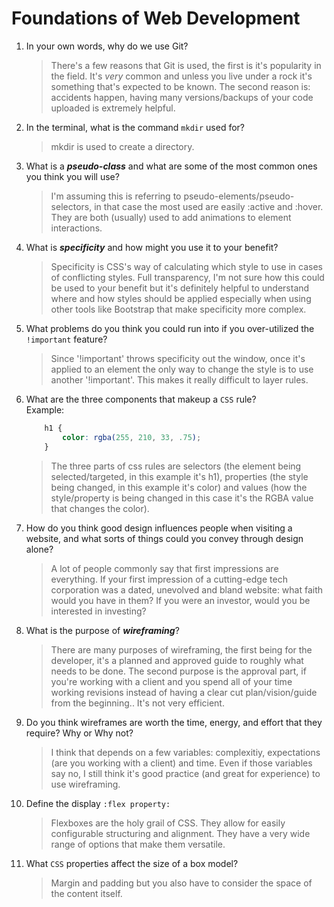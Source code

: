 # Foundations of Web Development
01. In your own words, why do we use Git?
    > There's a few reasons that Git is used, the first is it's popularity in the field. It's *very* common and unless you live under a rock it's something that's expected to be known. The second reason is: accidents happen, having many versions/backups of your code uploaded is extremely helpful.

02. In the terminal, what is the command `mkdir` used for?
    > mkdir is used to create a directory.

03. What is a ***pseudo-class*** and what are some of the most common ones you think you will use?
    > I'm assuming this is referring to pseudo-elements/pseudo-selectors, in that case the most used are easily :active and :hover. They are both (usually) used to add animations to element interactions.

04. What is ***specificity*** and how might you use it to your benefit?
    > Specificity is CSS's way of calculating which style to use in cases of conflicting styles. Full transparency, I'm not sure how this could be used to your benefit but it's definitely helpful to understand where and how styles should be applied especially when using other tools like Bootstrap that make specificity more complex.

05. What problems do you think you could run into if you over-utilized the `!important` feature?
    > Since '!important' throws specificity out the window, once it's applied to an element the only way to change the style is to use another '!important'. This makes it really difficult to layer rules.

06. What are the three components that makeup a `CSS` rule? <br> Example:

    ```css
        h1 {
            color: rgba(255, 210, 33, .75);
        }
    ```

    > The three parts of css rules are selectors (the element being selected/targeted, in this example it's h1), properties (the style being changed, in this example it's color) and values (how the style/property is being changed in this case it's the RGBA value that changes the color).

07. How do you think good design influences people when visiting a website, and what sorts of things could you convey through design alone?
    > A lot of people commonly say that first impressions are everything. If your first impression of a cutting-edge tech corporation was a dated, unevolved and bland website: what faith would you have in them? If you were an investor, would you be interested in investing?

08. What is the purpose of ***wireframing***?
    > There are many purposes of wireframing, the first being for the developer, it's a planned and approved guide to roughly what needs to be done. The second purpose is the approval part, if you're working with a client and you spend all of your time working revisions instead of having a clear cut plan/vision/guide from the beginning.. It's not very efficient.

09. Do you think wireframes are worth the time, energy, and effort that they require? Why or Why not?
    > I think that depends on a few variables: complexitiy, expectations (are you working with a client) and time. Even if those variables say no, I still think it's good practice (and great for experience) to use wireframing.

10. Define the display `:flex property:`
    > Flexboxes are the holy grail of CSS. They allow for easily configurable structuring and alignment. They have a very wide range of options that make them versatile.

11. What `CSS` properties affect the size of a box model?
    > Margin and padding but you also have to consider the space of the content itself.
